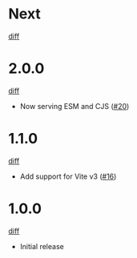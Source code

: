 # Next

[diff](https://github.com/Shinigami92/vite-plugin-time-reporter/compare/2.0.0...main)

# 2.0.0

[diff](https://github.com/Shinigami92/vite-plugin-time-reporter/compare/1.1.0...2.0.0)

- Now serving ESM and CJS ([#20])

[#20]: https://github.com/Shinigami92/vite-plugin-time-reporter/pull/20

# 1.1.0

[diff](https://github.com/Shinigami92/vite-plugin-time-reporter/compare/1.0.0...1.1.0)

- Add support for Vite v3 ([#16])

[#16]: https://github.com/Shinigami92/vite-plugin-time-reporter/issues/16

# 1.0.0

[diff](https://github.com/Shinigami92/vite-plugin-time-reporter/compare/cbfb2b47b41a1752b83a1240b25eb81749c288ce...1.0.0)

- Initial release
